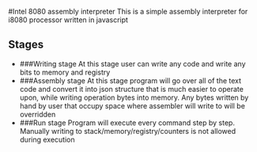 #Intel 8080 assembly interpreter
This is a simple assembly interpreter for i8080 processor written in javascript


## Stages
* ###Writing stage
At this stage user can write any code and write any bits to memory and registry
* ###Assembly stage
At this stage program will go  over all of the text code and convert it into json structure that is much easier to operate upon, while writing operation bytes into memory. Any bytes written by hand by user that occupy space where assembler will write to will be overridden
* ###Run stage
Program will execute every command step by step. Manually writing to stack/memory/registry/counters is not allowed during execution 
